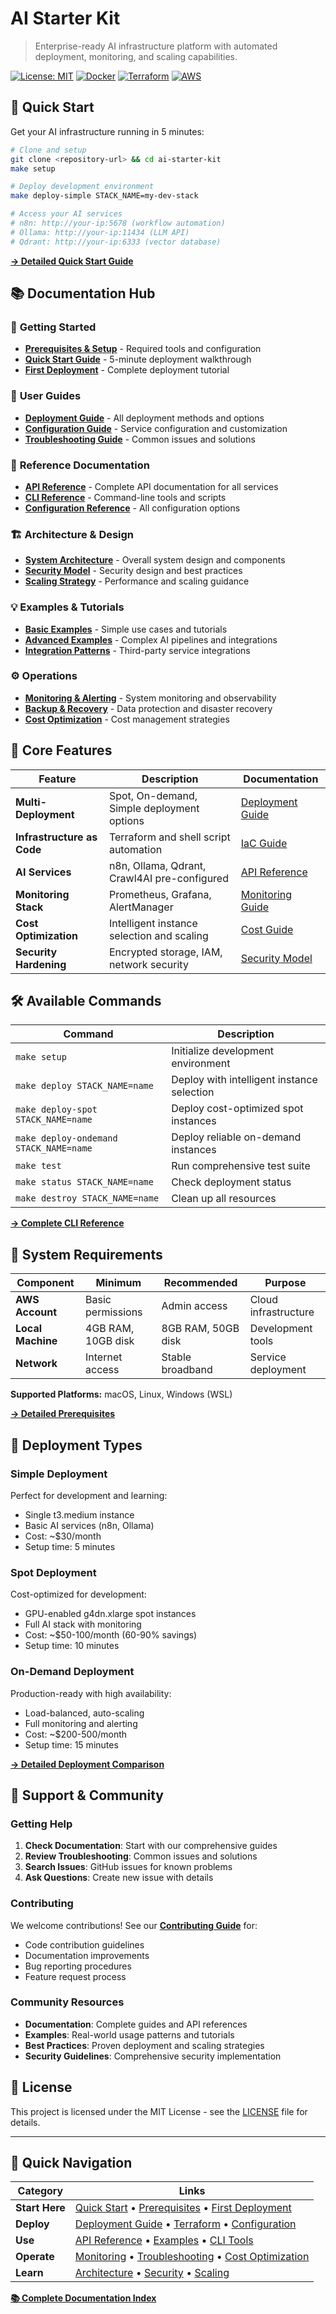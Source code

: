 # AI Starter Kit

> Enterprise-ready AI infrastructure platform with automated deployment, monitoring, and scaling capabilities.

[![License: MIT](https://img.shields.io/badge/License-MIT-yellow.svg)](https://opensource.org/licenses/MIT)
[![Docker](https://img.shields.io/badge/Docker-Supported-blue.svg)](https://www.docker.com/)
[![Terraform](https://img.shields.io/badge/Terraform-Ready-purple.svg)](https://www.terraform.io/)
[![AWS](https://img.shields.io/badge/AWS-Optimized-orange.svg)](https://aws.amazon.com/)

## 🚀 Quick Start

Get your AI infrastructure running in 5 minutes:

```bash
# Clone and setup
git clone <repository-url> && cd ai-starter-kit
make setup

# Deploy development environment
make deploy-simple STACK_NAME=my-dev-stack

# Access your AI services
# n8n: http://your-ip:5678 (workflow automation)
# Ollama: http://your-ip:11434 (LLM API)
# Qdrant: http://your-ip:6333 (vector database)
```

[**→ Detailed Quick Start Guide**](docs/getting-started/quick-start.md)

## 📚 Documentation Hub

### 🎯 **Getting Started**
- [**Prerequisites & Setup**](docs/getting-started/prerequisites.md) - Required tools and configuration
- [**Quick Start Guide**](docs/getting-started/quick-start.md) - 5-minute deployment walkthrough  
- [**First Deployment**](docs/getting-started/first-deployment.md) - Complete deployment tutorial

### 📖 **User Guides**
- [**Deployment Guide**](docs/guides/deployment/) - All deployment methods and options
- [**Configuration Guide**](docs/guides/configuration/) - Service configuration and customization
- [**Troubleshooting Guide**](docs/guides/troubleshooting/) - Common issues and solutions

### 🔧 **Reference Documentation**
- [**API Reference**](docs/reference/api/) - Complete API documentation for all services
- [**CLI Reference**](docs/reference/cli/) - Command-line tools and scripts
- [**Configuration Reference**](docs/reference/configuration/) - All configuration options

### 🏗️ **Architecture & Design**
- [**System Architecture**](docs/architecture/overview.md) - Overall system design and components
- [**Security Model**](docs/architecture/security.md) - Security design and best practices
- [**Scaling Strategy**](docs/architecture/scaling.md) - Performance and scaling guidance

### 💡 **Examples & Tutorials**
- [**Basic Examples**](docs/examples/basic/) - Simple use cases and tutorials
- [**Advanced Examples**](docs/examples/advanced/) - Complex AI pipelines and integrations
- [**Integration Patterns**](docs/examples/integrations/) - Third-party service integrations

### ⚙️ **Operations**
- [**Monitoring & Alerting**](docs/operations/monitoring.md) - System monitoring and observability
- [**Backup & Recovery**](docs/operations/backup.md) - Data protection and disaster recovery
- [**Cost Optimization**](docs/operations/cost-optimization.md) - Cost management strategies

## 🌟 Core Features

| Feature | Description | Documentation |
|---------|-------------|---------------|
| **Multi-Deployment** | Spot, On-demand, Simple deployment options | [Deployment Guide](docs/guides/deployment/) |
| **Infrastructure as Code** | Terraform and shell script automation | [IaC Guide](docs/guides/deployment/terraform.md) |
| **AI Services** | n8n, Ollama, Qdrant, Crawl4AI pre-configured | [API Reference](docs/reference/api/) |
| **Monitoring Stack** | Prometheus, Grafana, AlertManager | [Monitoring Guide](docs/operations/monitoring.md) |
| **Cost Optimization** | Intelligent instance selection and scaling | [Cost Guide](docs/operations/cost-optimization.md) |
| **Security Hardening** | Encrypted storage, IAM, network security | [Security Model](docs/architecture/security.md) |

## 🛠️ Available Commands

| Command | Description |
|---------|-------------|
| `make setup` | Initialize development environment |
| `make deploy STACK_NAME=name` | Deploy with intelligent instance selection |
| `make deploy-spot STACK_NAME=name` | Deploy cost-optimized spot instances |
| `make deploy-ondemand STACK_NAME=name` | Deploy reliable on-demand instances |
| `make test` | Run comprehensive test suite |
| `make status STACK_NAME=name` | Check deployment status |
| `make destroy STACK_NAME=name` | Clean up all resources |

[**→ Complete CLI Reference**](docs/reference/cli/)

## 🔧 System Requirements

| Component | Minimum | Recommended | Purpose |
|-----------|---------|-------------|---------|
| **AWS Account** | Basic permissions | Admin access | Cloud infrastructure |
| **Local Machine** | 4GB RAM, 10GB disk | 8GB RAM, 50GB disk | Development tools |
| **Network** | Internet access | Stable broadband | Service deployment |

**Supported Platforms:** macOS, Linux, Windows (WSL)

[**→ Detailed Prerequisites**](docs/getting-started/prerequisites.md)

## 🎯 Deployment Types

### Simple Deployment
Perfect for development and learning:
- Single t3.medium instance
- Basic AI services (n8n, Ollama)
- Cost: ~$30/month
- Setup time: 5 minutes

### Spot Deployment  
Cost-optimized for development:
- GPU-enabled g4dn.xlarge spot instances
- Full AI stack with monitoring
- Cost: ~$50-100/month (60-90% savings)
- Setup time: 10 minutes

### On-Demand Deployment
Production-ready with high availability:
- Load-balanced, auto-scaling
- Full monitoring and alerting
- Cost: ~$200-500/month
- Setup time: 15 minutes

[**→ Detailed Deployment Comparison**](docs/guides/deployment/comparison.md)

## 🚨 Support & Community

### Getting Help
1. **Check Documentation**: Start with our comprehensive guides
2. **Review Troubleshooting**: Common issues and solutions
3. **Search Issues**: GitHub issues for known problems
4. **Ask Questions**: Create new issue with details

### Contributing
We welcome contributions! See our [**Contributing Guide**](docs/contributing.md) for:
- Code contribution guidelines
- Documentation improvements
- Bug reporting procedures
- Feature request process

### Community Resources
- **Documentation**: Complete guides and API references
- **Examples**: Real-world usage patterns and tutorials  
- **Best Practices**: Proven deployment and scaling strategies
- **Security Guidelines**: Comprehensive security implementation

## 📄 License

This project is licensed under the MIT License - see the [LICENSE](LICENSE) file for details.

---

## 🔗 Quick Navigation

| Category | Links |
|----------|--------|
| **Start Here** | [Quick Start](docs/getting-started/quick-start.md) • [Prerequisites](docs/getting-started/prerequisites.md) • [First Deployment](docs/getting-started/first-deployment.md) |
| **Deploy** | [Deployment Guide](docs/guides/deployment/) • [Terraform](docs/guides/deployment/terraform.md) • [Configuration](docs/guides/configuration/) |
| **Use** | [API Reference](docs/reference/api/) • [Examples](docs/examples/) • [CLI Tools](docs/reference/cli/) |
| **Operate** | [Monitoring](docs/operations/monitoring.md) • [Troubleshooting](docs/guides/troubleshooting/) • [Cost Optimization](docs/operations/cost-optimization.md) |
| **Learn** | [Architecture](docs/architecture/) • [Security](docs/architecture/security.md) • [Scaling](docs/architecture/scaling.md) |

**[📚 Complete Documentation Index](docs/README.md)**